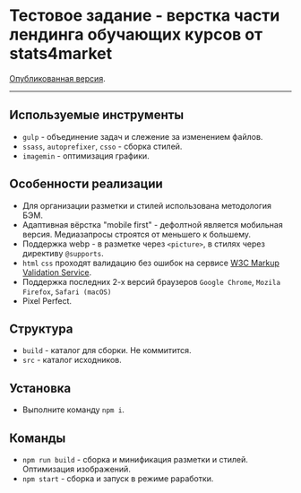 # Тестовое задание - верстка части лендинга обучающих курсов от stats4market 

[Опубликованная версия](https://olgamorozova88.github.io/Stat4market/).

---


## Используемые инструменты

* `gulp` - объединение задач и слежение за изменением файлов.
* `ssass`, `autoprefixer`, `csso` - сборка стилей.
* `imagemin` - оптимизация графики.


## Особенности реализации

* Для организации разметки и стилей использована методология БЭМ.
* Адаптивная вёрстка "mobile first" - дефолтной является мобильная версия. Медиазапросы строятся от меньшего к большему.
* Поддержка webp - в разметке через `<picture>`, в стилях через директиву `@supports`.
* `html` `css` проходят валидацию без ошибок на сервисе [W3C Markup Validation Service](https://validator.w3.org).
* Поддержка последних 2-х версий браузеров `Google Chrome`, `Mozila Firefox`, `Safari (macOS)`
* Pixel Perfect.

## Структура

* `build` - каталог для сборки. Не коммитится.
* `src` - каталог исходников.


## Установка

* Выполните команду `npm i`.


## Команды

* `npm run build` - сборка и минификация разметки и стилей. Оптимизация изображений.
* `npm start` - сборка и запуск в режиме раработки.
